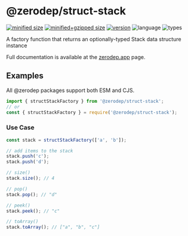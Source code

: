 # @zerodep/struct-stack

[![minified size](https://img.shields.io/bundlephobia/min/@zerodep/struct-stack?style=flat-square&color=blue)](https://bundlephobia.com/package/@zerodep/struct-stack)
[![minified+gzipped size](https://img.shields.io/bundlephobia/minzip/@zerodep/struct-stack?style=flat-square&color=blue)](https://bundlephobia.com/package/@zerodep/struct-stack)
[![version](https://img.shields.io/npm/v/@zerodep/struct-stack?style=flat-square&color=blue)](https://www.npmjs.com/package/@zerodep/struct-stack)
![language](https://img.shields.io/badge/typescript-100%25-blue?style=flat-square)
![types](https://img.shields.io/badge/types-included-blue?style=flat-square)

A factory function that returns an optionally-typed Stack data structure instance

Full documentation is available at the [zerodep.app](http://zerodep.app/#/struct/stack) page.

## Examples

All @zerodep packages support both ESM and CJS.

```javascript
import { structStackFactory } from '@zerodep/struct-stack';
// or
const { structStackFactory } = require('@zerodep/struct-stack');
```

### Use Case

```typescript
const stack = structStackFactory(['a', 'b']);

// add items to the stack
stack.push('c');
stack.push('d');

// size()
stack.size(); // 4

// pop()
stack.pop(); // "d"

// peek()
stack.peek(); // "c"

// toArray()
stack.toArray(); // ["a", "b", "c"]
```
